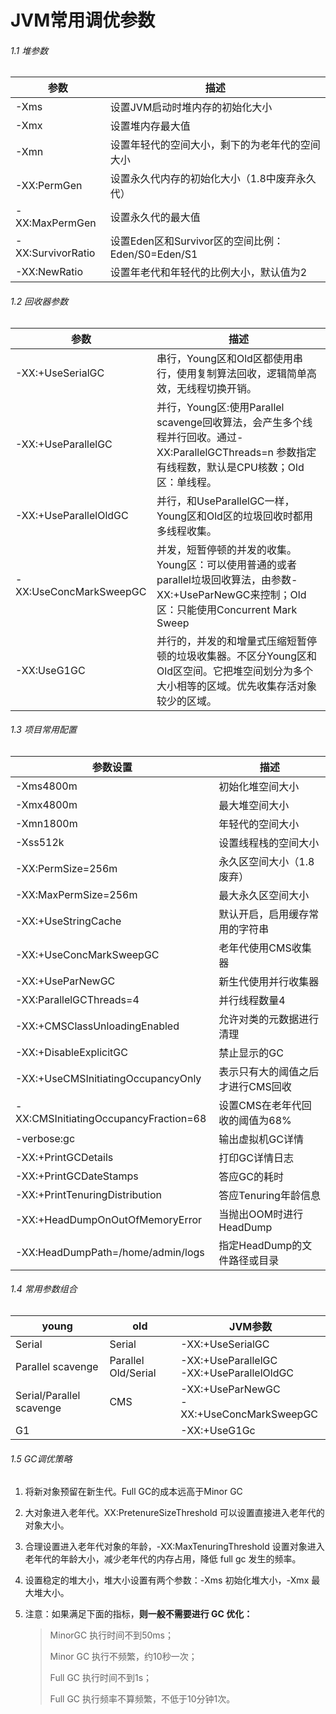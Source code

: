 # JVM常用调优参数

###### 1.1 堆参数

| 参数              | 描述                                              |
| ----------------- | ------------------------------------------------- |
| -Xms              | 设置JVM启动时堆内存的初始化大小                   |
| -Xmx              | 设置堆内存最大值                                  |
| -Xmn              | 设置年轻代的空间大小，剩下的为老年代的空间大小    |
| -XX:PermGen       | 设置永久代内存的初始化大小（1.8中废弃永久代）     |
| -XX:MaxPermGen    | 设置永久代的最大值                                |
| -XX:SurvivorRatio | 设置Eden区和Survivor区的空间比例：Eden/S0=Eden/S1 |
| -XX:NewRatio      | 设置年老代和年轻代的比例大小，默认值为2           |



###### 1.2 回收器参数

| 参数                   | 描述                                                         |
| ---------------------- | ------------------------------------------------------------ |
| -XX:+UseSerialGC       | 串行，Young区和Old区都使用串行，使用复制算法回收，逻辑简单高效，无线程切换开销。 |
| -XX:+UseParallelGC     | 并行，Young区:使用Parallel scavenge回收算法，会产生多个线程并行回收。通过-XX:ParallelGCThreads=n 参数指定有线程数，默认是CPU核数；Old区：单线程。 |
| -XX:+UseParallelOldGC  | 并行，和UseParallelGC一样，Young区和Old区的垃圾回收时都用多线程收集。 |
| -XX:UseConcMarkSweepGC | 并发，短暂停顿的并发的收集。Young区：可以使用普通的或者parallel垃圾回收算法，由参数-XX:+UseParNewGC来控制；Old区：只能使用Concurrent Mark Sweep |
| -XX:UseG1GC            | 并行的，并发的和增量式压缩短暂停顿的垃圾收集器。不区分Young区和Old区空间。它把堆空间划分为多个大小相等的区域。优先收集存活对象较少的区域。 |



###### 1.3 项目常用配置

| 参数设置                              | 描述                              |
| ------------------------------------- | --------------------------------- |
| -Xms4800m                             | 初始化堆空间大小                  |
| -Xmx4800m                             | 最大堆空间大小                    |
| -Xmn1800m                             | 年轻代的空间大小                  |
| -Xss512k                              | 设置线程栈的空间大小              |
| -XX:PermSize=256m                     | 永久区空间大小（1.8废弃）         |
| -XX:MaxPermSize=256m                  | 最大永久区空间大小                |
| -XX:+UseStringCache                   | 默认开启，启用缓存常用的字符串    |
| -XX:+UseConcMarkSweepGC               | 老年代使用CMS收集器               |
| -XX:+UseParNewGC                      | 新生代使用并行收集器              |
| -XX:ParallelGCThreads=4               | 并行线程数量4                     |
| -XX:+CMSClassUnloadingEnabled         | 允许对类的元数据进行清理          |
| -XX:+DisableExplicitGC                | 禁止显示的GC                      |
| -XX:+UseCMSInitiatingOccupancyOnly    | 表示只有大的阈值之后才进行CMS回收 |
| -XX:CMSInitiatingOccupancyFraction=68 | 设置CMS在老年代回收的阈值为68%    |
| -verbose:gc                           | 输出虚拟机GC详情                  |
| -XX:+PrintGCDetails                   | 打印GC详情日志                    |
| -XX:+PrintGCDateStamps                | 答应GC的耗时                      |
| -XX:+PrintTenuringDistribution        | 答应Tenuring年龄信息              |
| -XX:+HeadDumpOnOutOfMemoryError       | 当抛出OOM时进行HeadDump           |
| -XX:HeadDumpPath=/home/admin/logs     | 指定HeadDump的文件路径或目录      |



###### 1.4 常用参数组合

| young                    | old                 | JVM参数                                          |
| ------------------------ | ------------------- | ------------------------------------------------ |
| Serial                   | Serial              | -XX:+UseSerialGC                                 |
| Parallel scavenge        | Parallel Old/Serial | -XX:+UseParallelGC   <br />-XX:+UseParallelOldGC |
| Serial/Parallel scavenge | CMS                 | -XX:+UseParNewGC<br />-XX:+UseConcMarkSweepGC    |
| G1                       |                     | -XX:+UseG1Gc                                     |



###### 1.5 GC调优策略

1. 将新对象预留在新生代。Full GC的成本远高于Minor GC

2. 大对象进入老年代。XX:PretenureSizeThreshold 可以设置直接进入老年代的对象大小。

3. 合理设置进入老年代对象的年龄，-XX:MaxTenuringThreshold 设置对象进入老年代的年龄大小，减少老年代的内存占用，降低 full gc 发生的频率。

4. 设置稳定的堆大小，堆大小设置有两个参数：-Xms 初始化堆大小，-Xmx 最大堆大小。

5. 注意：如果满足下面的指标，**则一般不需要进行 GC 优化：**

   > MinorGC 执行时间不到50ms；
   >
   > Minor GC 执行不频繁，约10秒一次；
   >
   > Full GC 执行时间不到1s；
   >
   > Full GC 执行频率不算频繁，不低于10分钟1次。